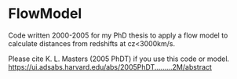 # FlowModel
Code written 2000-2005 for my PhD thesis to apply a flow model to calculate distances from redshifts at cz&lt;3000km/s. 

Please cite K. L. Masters (2005 PhDT) if you use this code or model. https://ui.adsabs.harvard.edu/abs/2005PhDT.........2M/abstract
